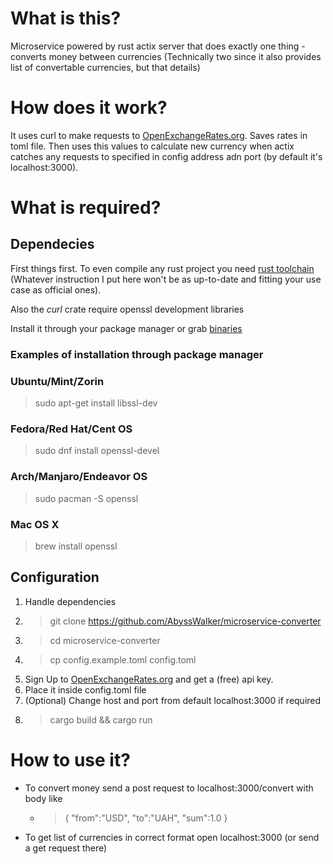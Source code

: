 # What is this?

Microservice powered by rust actix server that does exactly one thing - converts money between currencies
(Technically two since it also provides list of convertable currencies, but that details)

# How does it work?

It uses curl to make requests to [OpenExchangeRates.org](https://openexchangerates.org/). Saves rates in toml file. Then uses this values to calculate new currency when actix catches any requests to specified in config address adn port (by default it's localhost:3000). 

# What is required?

## Dependecies
First things first. To even compile any rust project you need [rust toolchain](https://www.rust-lang.org/learn/get-started) (Whatever instruction I put here won't be as up-to-date and fitting your use case as official ones). 

Also the *curl* crate require openssl development libraries

Install it through your package manager or grab [binaries](https://wiki.openssl.org/index.php/Binaries)

### Examples of installation through package manager

### Ubuntu/Mint/Zorin
>sudo apt-get install libssl-dev
### Fedora/Red Hat/Cent OS
>sudo dnf install openssl-devel
### Arch/Manjaro/Endeavor OS
>sudo pacman -S openssl
### Mac OS X
>brew install openssl

## Configuration
1. Handle dependencies
2. >git clone https://github.com/AbyssWaIker/microservice-converter
3. >cd microservice-converter
4. >cp config.example.toml config.toml
5. Sign Up to [OpenExchangeRates.org](https://openexchangerates.org/) and get a (free) api key.
6. Place it inside config.toml file
7. (Optional) Change host and port from default localhost:3000 if required
8. >cargo build && cargo run

# How to use it?
- To convert money send a post request to localhost:3000/convert with body like
  - >{ "from":"USD", "to":"UAH", "sum":1.0 }
- To get list of currencies in correct format open localhost:3000 (or send a get request there)
